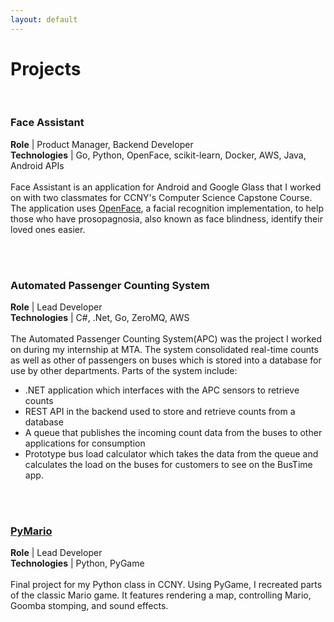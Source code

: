 ```yaml
---
layout: default
---
```


Projects
========

<br>

### Face Assistant
**Role** | Product Manager, Backend Developer <br>
**Technologies** | Go, Python, OpenFace, scikit-learn, Docker, AWS, Java,
Android APIs
<br><br>
Face Assistant is an application for Android and Google Glass that I worked on
with two classmates for CCNY's Computer Science Capstone Course. The
application uses [OpenFace](http://cmusatyalab.github.io/openface/), a facial
recognition implementation, to help
those who have prosopagnosia, also known as face blindness, identify their loved
ones easier.

<br><br>

### Automated Passenger Counting System
**Role** | Lead Developer<br>
**Technologies** | C#, .Net, Go, ZeroMQ, AWS
<br><br>
The Automated Passenger Counting System(APC) was the project I worked on during my
internship at MTA. The system consolidated real-time counts as well as other
of passengers on buses which is stored into a database for use by other departments.
Parts of the system include:

- .NET application which interfaces with the APC sensors to retrieve counts
- REST API in the backend used to store and retrieve counts from a database
- A queue that publishes the incoming count data from the buses to other applications for consumption
- Prototype bus load calculator which takes the data from the queue and calculates the
  load on the buses for customers to see on the BusTime app.

<br><br>

### [PyMario](https://github.com/Raymond-Zhu/CSC113_Project_2)
**Role** | Lead Developer<br>
**Technologies** | Python, PyGame
<br><br>
Final project for my Python class in CCNY. Using PyGame, I recreated parts of
the classic Mario game. It features rendering a map, controlling Mario, Goomba
stomping, and sound effects.
